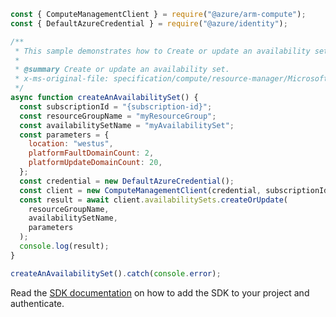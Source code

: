 ```javascript
const { ComputeManagementClient } = require("@azure/arm-compute");
const { DefaultAzureCredential } = require("@azure/identity");

/**
 * This sample demonstrates how to Create or update an availability set.
 *
 * @summary Create or update an availability set.
 * x-ms-original-file: specification/compute/resource-manager/Microsoft.Compute/stable/2022-03-01/ComputeRP/examples/availabilitySetExamples/AvailabilitySet_Create.json
 */
async function createAnAvailabilitySet() {
  const subscriptionId = "{subscription-id}";
  const resourceGroupName = "myResourceGroup";
  const availabilitySetName = "myAvailabilitySet";
  const parameters = {
    location: "westus",
    platformFaultDomainCount: 2,
    platformUpdateDomainCount: 20,
  };
  const credential = new DefaultAzureCredential();
  const client = new ComputeManagementClient(credential, subscriptionId);
  const result = await client.availabilitySets.createOrUpdate(
    resourceGroupName,
    availabilitySetName,
    parameters
  );
  console.log(result);
}

createAnAvailabilitySet().catch(console.error);
```

Read the [SDK documentation](https://github.com/Azure/azure-sdk-for-js/blob/%40azure%2Farm-compute_19.0.0/sdk/compute/arm-compute/README.md) on how to add the SDK to your project and authenticate.
